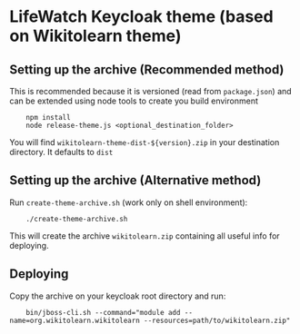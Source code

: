 # LifeWatch Keycloak theme (based on Wikitolearn theme)

## Setting up the archive (Recommended method)

This is recommended because it is versioned (read from `package.json`) and can be extended using node tools to create you build environment

        npm install
        node release-theme.js <optional_destination_folder>

You will find `wikitolearn-theme-dist-${version}.zip` in your destination directory. It defaults to `dist`

## Setting up the archive (Alternative method)

Run `create-theme-archive.sh` (work only on shell environment):

        ./create-theme-archive.sh

This will create the archive `wikitolearn.zip` containing all useful info for deploying.

## Deploying

Copy the archive on your keycloak root directory and run:

        bin/jboss-cli.sh --command="module add --name=org.wikitolearn.wikitolearn --resources=path/to/wikitolearn.zip"
